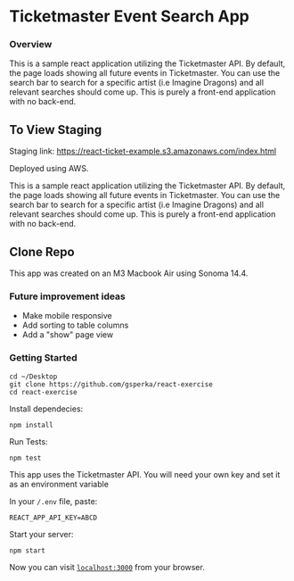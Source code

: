 # Ticketmaster Event Search App

### Overview
 
This is a sample react application utilizing the Ticketmaster API. By default, the page loads showing all future events in Ticketmaster. You can use the search bar to search for a specific artist (i.e Imagine Dragons) and all relevant searches should come up. This is purely a front-end application with no back-end.

## To View Staging

Staging link: https://react-ticket-example.s3.amazonaws.com/index.html

Deployed using AWS. 

This is a sample react application utilizing the Ticketmaster API. By default, the page loads showing all future events in Ticketmaster. You can use the search bar to search for a specific artist (i.e Imagine Dragons) and all relevant searches should come up. This is purely a front-end application with no back-end.

## Clone Repo

This app was created on an M3 Macbook Air using Sonoma 14.4.

### Future improvement ideas
- Make mobile responsive
- Add sorting to table columns
- Add a "show" page view

### Getting Started
```
cd ~/Desktop 
git clone https://github.com/gsperka/react-exercise
cd react-exercise
```

Install dependecies:

```
npm install
```

Run Tests: 

```
npm test
```

This app uses the Ticketmaster API. You will need your own key and set it as an environment variable

In your `/.env` file, paste:

```
REACT_APP_API_KEY=ABCD
```

Start your server:

```
npm start
```

Now you can visit [`localhost:3000`](http://localhost:3000) from your browser.

